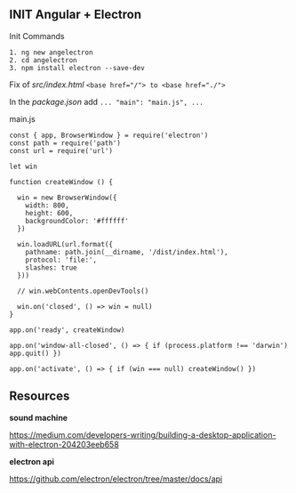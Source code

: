 ## INIT Angular + Electron

Init Commands

```
1. ng new angelectron
2. cd angelectron
3. npm install electron --save-dev
```

Fix of *src/index.html* `<base href="/"> to <base href="./">`

In the *package.json* add `... "main": "main.js", ...`

main.js

    const { app, BrowserWindow } = require('electron')
	const path = require('path')
	const url = require('url')

	let win

	function createWindow () {

	  win = new BrowserWindow({
	    width: 800,
	    height: 600,
	    backgroundColor: '#ffffff'
	  })

	  win.loadURL(url.format({
	    pathname: path.join(__dirname, '/dist/index.html'),
	    protocol: 'file:',
	    slashes: true
	  }))

	  // win.webContents.openDevTools()

	  win.on('closed', () => win = null)
	}

	app.on('ready', createWindow)

	app.on('window-all-closed', () => { if (process.platform !== 'darwin') app.quit() })

	app.on('activate', () => { if (win === null) createWindow() })

## Resources

**sound machine**

https://medium.com/developers-writing/building-a-desktop-application-with-electron-204203eeb658

**electron api**

https://github.com/electron/electron/tree/master/docs/api
